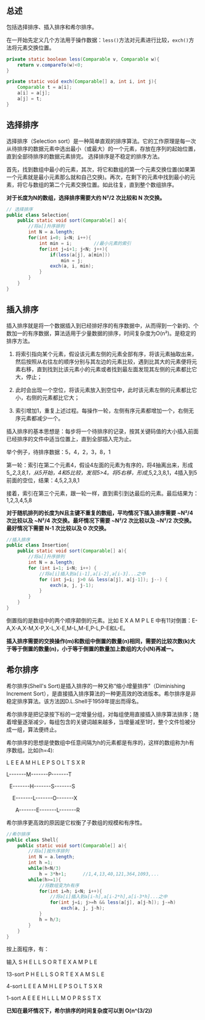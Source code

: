 ## 总述

包括选择排序、插入排序和希尔排序。

在一开始先定义几个方法用于操作数据：``less()``方法对元素进行比较，``exch()``方法将元素交换位置。

```java
private static boolean less(Comparable v, Comparable w){
	return v.compareTo(w)<0;
}

private static void exch(Comparable[] a, int i, int j){
	Comparable t = a[i];
	a[i] = a[j];
	a[j] = t;
}
```

## 选择排序
选择排序（Selection sort）是一种简单直观的排序算法。它的工作原理是每一次从待排序的数据元素中选出最小（或最大）的一个元素，存放在序列的起始位置，直到全部待排序的数据元素排完。 选择排序是不稳定的排序方法。

首先，找到数组中最小的元素，其次，将它和数组的第一个元素交换位置(如果第一个元素就是最小元素那么就和自己交换)。再次，在剩下的元素中找到最小的元素，将它与数组的第二个元素交换位置。如此往复，直到整个数组排序。

**对于长度为N的数组，选择排序需要大约 N²/2 次比较和 N 次交换。**

```java
// 选择排序
public class Selection{
	public static void sort(Comparable[] a){
		//将a[]升序排列
		int N = a.length;
		for(int i=0; i<N; i++){
			int min = i;		//最小元素的索引
			for(int j=i+1; j<N; j++){
				if(less(a[j], a[min]))
					min = j;
				exch(a, i, min);
			}
		}
	}
}
```

## 插入排序
插入排序就是将一个数据插入到已经排好序的有序数据中，从而得到一个新的、个数加一的有序数据，算法适用于少量数据的排序，时间复杂度为O(n²)。是稳定的排序方法。

1. 将索引指向某个元素，假设该元素左侧的元素全部有序，将该元素抽取出来，然后按照从右往左的顺序分别与其左边的元素比较，遇到比其大的元素便将元素右移，直到找到比该元素小的元素或者找到最左面发现其左侧的元素都比它大，停止；

2. 此时会出现一个空位，将该元素放入到空位中，此时该元素左侧的元素都比它小，右侧的元素都比它大；

3. 索引增加1，重复上述过程。每操作一轮，左侧有序元素都增加一个，右侧无序元素都减少一个。

插入排序的基本思想是：每步将一个待排序的记录，按其关键码值的大小插入前面已经排序的文件中适当位置上，直到全部插入完为止。

举个例子，待排序数据：5，4，2，3，8，1

第一轮：索引在第二个元素4，假设4左面的元素为有序的，将4抽离出来，形成5,_,2,3,8,1，从5开始，4和5比较，发现5>4。将5右移，形成_,5,2,3,8,1，4插入到5前面的空位，结果：4,5,2,3,8,1

接着，索引在第三个元素，跟一轮一样，直到索引到达最后的元素。最后结果为：1,2,3,4,5,8

**对于随机排列的长度为N且主键不重复的数组，平均情况下插入排序需要 ~N²/4 次比较以及 ~N²/4 次交换。最坏情况下需要 ~N²/2 次比较以及 ~N²/2 次交换。最好情况下需要 N-1 次比较以及 0 次交换。**

```java
//插入排序
public class Insertion{
	public static void sort(Comparable[] a){
		//将a[]升序排列
		int N = a.length;
		for (int i=1; i<N; i++) {
			//将a[i]插入到a[i-1],a[i-2],a[i-3]...之中
			for (int j=i; j>0 && less(a[j], a[j-1]); j--) {
				exch(a, j, j-1);
			}
		}
	}
}
```
倒置指的是数组中的两个顺序颠倒的元素。比如 E X A M P L E 中有11对倒置：E-A,X-A,X-M,X-P,X-L,X-E,M-L,M-E,P-L,P-E和L-E。

**插入排序需要的交换操作(m)和数组中倒置的数量(n)相同，需要的比较次数(k)大于等于倒置的数量(n)，小于等于倒置的数量加上数组的大小(N)再减一。**

## 希尔排序
希尔排序(Shell's Sort)是插入排序的一种又称“缩小增量排序”（Diminishing Increment Sort），是直接插入排序算法的一种更高效的改进版本。希尔排序是非稳定排序算法。该方法因D.L.Shell于1959年提出而得名。

希尔排序是把记录按下标的一定增量分组，对每组使用直接插入排序算法排序；随着增量逐渐减少，每组包含的关键词越来越多，当增量减至1时，整个文件恰被分成一组，算法便终止。

希尔排序的思想是使数组中任意间隔为h的元素都是有序的，这样的数组称为h有序数组。比如(h=4):

L E E A M H L E P S O L T S X R

L-------M-------P-------T

&nbsp;&nbsp;E-------H-------S-------S

&nbsp;&nbsp;&nbsp;&nbsp;E-------L-------O-------X

&nbsp;&nbsp;&nbsp;&nbsp;&nbsp;&nbsp;A-------E-------L-------R

希尔排序更高效的原因是它权衡了子数组的规模和有序性。

```java
//希尔排序
public class Shell{
	public static void sort(Comparable[] a){
		//将a[]按升序排列
		int N = a.length;
		int h =1;
		while(h<N/3)
			h = 3*h+1;		//1,4,13,40,121,364,1093,...
		while(h>=1){
			//将数组变为h有序
			for(int i=h; i<N; i++){
				//将a[i]插入到a[i-h],a[i-2*h],a[i-3*h]...之中
				for(int j=i; j>=h && less(a[j], a[j-h]); j-=h)
					exch(a, j, j-h);
			}
			h = h/3;
		}
	}
}
```

按上面程序，有：

输入      S H E L L S O R T E X A M P L E

13-sort   P H E L L S O R T E X A M S L E

4-sort    L E E A M H L E P S O L T S X R

1-sort    A E E E H L L L M O P R S S T X

**已知在最坏情况下，希尔排序的时间复杂度可以到 O(n^(3/2))**